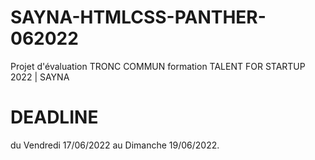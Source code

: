 # SAYNA-HTMLCSS-PANTHER-062022
Projet d'évaluation TRONC COMMUN formation TALENT FOR STARTUP 2022 | SAYNA
# DEADLINE
du Vendredi 17/06/2022 au Dimanche 19/06/2022.
